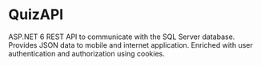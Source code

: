 # QuizAPI
ASP.NET 6 REST API to communicate with the SQL Server database. 
Provides JSON data to mobile and internet application. 
Enriched with user authentication and authorization using cookies.

